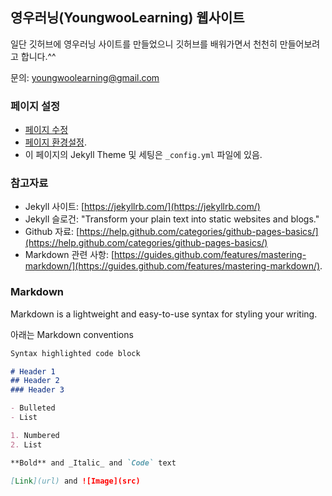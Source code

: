## 영우러닝(YoungwooLearning) 웹사이트

일단 깃허브에 영우러닝 사이트를 만들었으니 깃허브를 배워가면서 천천히 만들어보려고 합니다.^^

문의: youngwoolearning@gmail.com

### 페이지 설정

* [페이지 수정](https://github.com/youngwoolearning/youngwoolearning.github.io/edit/master/README.md)
* [페이지 환경설정](https://github.com/youngwoolearning/youngwoolearning.github.io/settings).
* 이 페이지의 Jekyll Theme 및 세팅은 `_config.yml` 파일에 있음.

### 참고자료

* Jekyll 사이트: [https://jekyllrb.com/](https://jekyllrb.com/)
* Jekyll 슬로건: "Transform your plain text into static websites and blogs."
* Github 자료: [https://help.github.com/categories/github-pages-basics/](https://help.github.com/categories/github-pages-basics/)
* Markdown 관련 사항: [https://guides.github.com/features/mastering-markdown/](https://guides.github.com/features/mastering-markdown/).

### Markdown
Markdown is a lightweight and easy-to-use syntax for styling your writing.

아래는 Markdown conventions

```markdown
Syntax highlighted code block

# Header 1
## Header 2
### Header 3

- Bulleted
- List

1. Numbered
2. List

**Bold** and _Italic_ and `Code` text

[Link](url) and ![Image](src)
```

